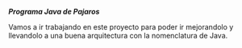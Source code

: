***Programa Java de Pajaros***

Vamos a ir trabajando en este proyecto para poder ir mejorandolo y llevandolo a una buena arquitectura con la nomenclatura de Java.
